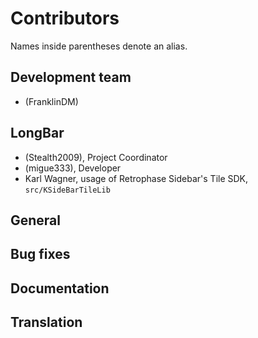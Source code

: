 # Contributors
Names inside parentheses denote an alias.

## Development team
- (FranklinDM)

## LongBar
- (Stealth2009), Project Coordinator
- (migue333), Developer
- Karl Wagner, usage of Retrophase Sidebar's Tile SDK, `src/KSideBarTileLib`

## General

## Bug fixes

## Documentation

## Translation
